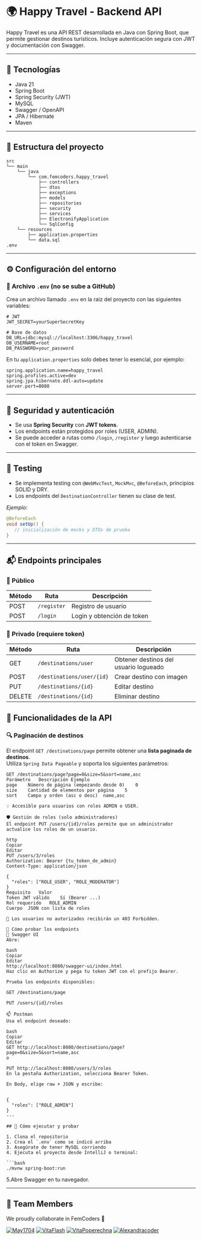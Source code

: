 # 🌍 Happy Travel - Backend API

Happy Travel es una API REST desarrollada en Java con Spring Boot, que permite gestionar destinos turísticos. Incluye autenticación segura con JWT y documentación con Swagger.

---

## 🚀 Tecnologías

- Java 21
- Spring Boot
- Spring Security (JWT)
- MySQL
- Swagger / OpenAPI
- JPA / Hibernate
- Maven

---

## 📁 Estructura del proyecto

```
src
└── main
    └── java
        └── com.femcoders.happy_travel
            ├── controllers
            ├── dtos
            ├── exceptions
            ├── models
            ├── repositories
            ├── security
            ├── services
            ├── ElectronifyApplication
            └── SqlConfig
    └── resources
        ├── application.properties
        └── data.sql
.env

```

---

## ⚙️ Configuración del entorno

### 🔐 Archivo `.env` (no se sube a GitHub)

Crea un archivo llamado `.env` en la raíz del proyecto con las siguientes variables:

```env
# JWT
JWT_SECRET=yourSuperSecretKey

# Base de datos
DB_URL=jdbc:mysql://localhost:3306/happy_travel
DB_USERNAME=root
DB_PASSWORD=your_password
```

En tu `application.properties` solo debes tener lo esencial, por ejemplo:

```properties
spring.application.name=happy_travel
spring.profiles.active=dev
spring.jpa.hibernate.ddl-auto=update
server.port=8080
```

---

## 🔐 Seguridad y autenticación

- Se usa **Spring Security** con **JWT tokens**.
- Los endpoints están protegidos por roles (USER, ADMIN).
- Se puede acceder a rutas como `/login`, `/register` y luego autenticarse con el token en Swagger.

---

## 🧪 Testing

- Se implementa testing con `@WebMvcTest`, `MockMvc`, `@BeforeEach`, principios SOLID y DRY.
- Los endpoints del `DestinationController` tienen su clase de test.

_Ejemplo:_

```java
@BeforeEach
void setUp() {
   // inicialización de mocks y DTOs de prueba
}
```

---

## 📬 Endpoints principales

### 📌 Público

| Método | Ruta             | Descripción                |
|--------|------------------|----------------------------|
| POST   | `/register`      | Registro de usuario        |
| POST   | `/login`         | Login y obtención de token |

### 🔐 Privado (requiere token)

| Método | Ruta                        | Descripción                            |
|--------|-----------------------------|----------------------------------------|
| GET    | `/destinations/user`        | Obtener destinos del usuario logueado |
| POST   | `/destinations/user/{id}`   | Crear destino con imagen              |
| PUT    | `/destinations/{id}`        | Editar destino                        |
| DELETE | `/destinations/{id}`        | Eliminar destino                      |

## 📄 Funcionalidades de la API

### 🔍 Paginación de destinos

El endpoint `GET /destinations/page` permite obtener una **lista paginada de destinos**.  
Utiliza `Spring Data Pageable` y soporta los siguientes parámetros:

```http
GET /destinations/page?page=0&size=5&sort=name,asc
Parámetro	Descripción	Ejemplo
page	Número de página (empezando desde 0)	0
size	Cantidad de elementos por página	5
sort	Campo y orden (asc o desc)	name,asc

💡 Accesible para usuarios con roles ADMIN o USER.

🛡️ Gestión de roles (solo administradores)
El endpoint PUT /users/{id}/roles permite que un administrador actualice los roles de un usuario.

http
Copiar
Editar
PUT /users/3/roles
Authorization: Bearer {tu_token_de_admin}
Content-Type: application/json

{
  "roles": ["ROLE_USER", "ROLE_MODERATOR"]
}
Requisito	Valor
Token JWT válido	Sí (Bearer ...)
Rol requerido	ROLE_ADMIN
Cuerpo	JSON con lista de roles

🚫 Los usuarios no autorizados recibirán un 403 Forbidden.

🧪 Cómo probar los endpoints
📘 Swagger UI
Abre:

bash
Copiar
Editar
http://localhost:8080/swagger-ui/index.html
Haz clic en Authorize y pega tu token JWT con el prefijo Bearer.

Prueba los endpoints disponibles:

GET /destinations/page

PUT /users/{id}/roles

📫 Postman
Usa el endpoint deseado:

bash
Copiar
Editar
GET http://localhost:8080/destinations/page?page=0&size=5&sort=name,asc
o

PUT http://localhost:8080/users/3/roles
En la pestaña Authorization, selecciona Bearer Token.

En Body, elige raw + JSON y escribe:


{
  "roles": ["ROLE_ADMIN"]
}
---

## 🧪 Cómo ejecutar y probar

1. Clona el repositorio
2. Crea el `.env` como se indicó arriba
3. Asegúrate de tener MySQL corriendo
4. Ejecuta el proyecto desde IntelliJ o terminal:

```bash
./mvnw spring-boot:run
```

5.Abre Swagger en tu navegador.

---


## 💫 Team Members

We proudly collaborate in FemCoders 💜

[![May1704](https://img.shields.io/badge/May1704-cyan?style=for-the-badge&logo=github&logoColor=white)](https://github.com/May1704)
[![VitaFlash](https://img.shields.io/badge/VitaFlash-fuchsia?style=for-the-badge&logo=github&logoColor=white)](https://github.com/vitaFlash)
[![VitaPoperechna](https://img.shields.io/badge/VitaPoperechna-pink?style=for-the-badge&logo=github&logoColor=white)](https://github.com/VitaPoperechna)
[![Alexandracoder](https://img.shields.io/badge/Alexandracoder-purple?style=for-the-badge&logo=github&logoColor=white)](https://github.com/Alexandracoder)